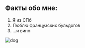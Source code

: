 ## Факты обо мне:

1. Я из СПб
2. Люблю французских бульдогов
3. ...и вино

![dog](https://github.com/Avestacy/About-me/assets/162714486/e586e967-a631-4618-b60f-e2b70b847bd2)
